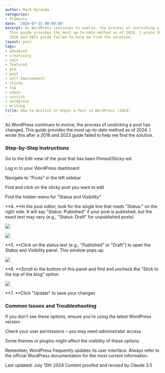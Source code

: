 ```yaml
---
author: Mark Koranda
categories:
- Products
date: '2024-07-15 00:00:00'
excerpt: As WordPress continues to evolve, the process of unsticking a post has changed.
  This guide provides the most up-to-date method as of 2024. I wrote this after a
  2016 and 2023 guide failed to help me find the solution.
layout: post
tags:
- advanced
- creativity
- edit
- featured
- pin
- post
- self-improvement
- sticky
- top
- unpin
- unstick
- wordpress
- writing
title: How to Unstick or Unpin a Post in WordPress (2024)
---
```





As WordPress continues to evolve, the process of unsticking a post has changed. This guide provides the most up-to-date method as of 2024. I wrote this after a 2016 and 2023 guide failed to help me find the solution.

### Step-by-Step Instructions

Go to the Edit view of the post that has been Pinned/Sticky-ed.

Log in to your WordPress dashboard

Navigate to "Posts" in the left sidebar

Find and click on the sticky post you want to edit

Find the hidden menu for "Status and Visibility"

**4. **In the post editor, look for the single line that reads "Status:" on the right side. It will say "Status: Published" if your post is published, but the exact text may vary (e.g., "Status: Draft" for unpublished posts) 

![](https://thoughtrepair.wordpress.com/wp-content/uploads/2024/07/image.png)

![](https://thoughtrepair.wordpress.com/wp-content/uploads/2024/07/image-3.png)

**5. **Click on the status text (e.g., "Published" or "Draft") to open the Status and Visibility panel. This window pops up:

![](https://thoughtrepair.wordpress.com/wp-content/uploads/2024/07/image-4.png)

**6. **Scroll to the bottom of this panel and find and uncheck the "Stick to the top of the blog" option

![](https://thoughtrepair.wordpress.com/wp-content/uploads/2024/07/image-5.png)

**7. **Click "Update" to save your changes

### Common Issues and Troubleshooting

If you don't see these options, ensure you're using the latest WordPress version

Check your user permissions – you may need administrator access

Some themes or plugins might affect the visibility of these options

Remember, WordPress frequently updates its user interface. Always refer to the official WordPress documentation for the most current information. 

Last updated: July 15th 2024
Content proofed and revised by Claude 3.5